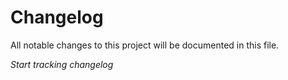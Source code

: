# Changelog
All notable changes to this project will be documented in this file.

_Start tracking changelog_

